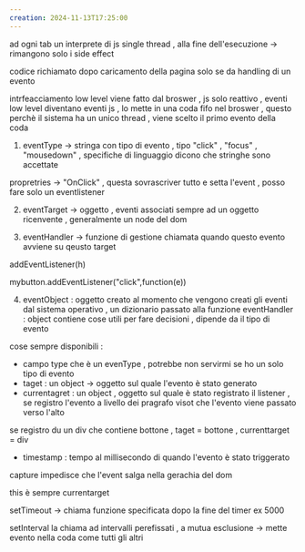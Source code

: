 ```yaml
---
creation: 2024-11-13T17:25:00
---
```

ad ogni tab un interprete di js single thread , alla fine dell'esecuzione -> rimangono solo i side effect  

codice richiamato dopo caricamento della pagina solo se da handling di un evento

intrfeacciamento low level viene fatto dal broswer , js solo reattivo , eventi low level diventano eventi js , lo mette in una coda fifo nel broswer , questo perchè il sistema ha un unico thread , viene scelto il primo evento della coda 

1. eventType -> stringa con tipo di evento , tipo "click" , "focus" , "mousedown" , specifiche di linguaggio dicono che stringhe sono accettate 

propretries -> "OnClick" , questa sovrascriver tutto e setta l'event , posso fare solo un eventlistener 

2. eventTarget -> oggetto , eventi associati sempre ad un oggetto ricenvente , generalmente un node del dom 

3. eventHandler -> funzione di gestione chiamata quando questo evento avviene su qeusto target 

addEventListener(h)

mybutton.addEventListener("click",function(e)) 

4. eventObject : oggetto creato al momento che vengono creati gli eventi dal sistema operativo , un dizionario passato alla funzione eventHandler : object contiene cose utili per fare decisioni , dipende da il tipo di evento 

cose sempre disponibili : 
+ campo type che è un evenType , potrebbe non servirmi se ho un solo tipo di evento  
+ taget : un object -> oggetto sul quale l'evento è stato generato 
+ currentagret : un object , oggetto sul quale è stato registrato il listener , se registro l'evento a livello dei pragrafo visot che l'evento viene passato verso l'alto 

se registro du un div che contiene bottone , taget = bottone , currenttarget = div 

+ timestamp : tempo al millisecondo di quando l'evento è stato triggerato 

capture impedisce che l'event salga nella gerachia del dom 

this è sempre currentarget  

setTimeout -> chiama funzione specificata dopo la fine del timer ex 5000 

setInterval la chiama ad intervalli perefissati , a mutua esclusione -> mette evento nella coda come tutti gli altri 